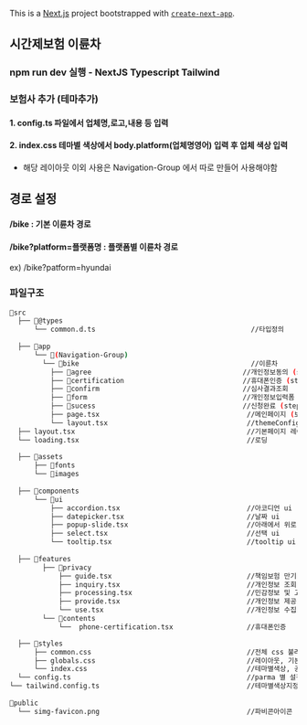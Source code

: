 This is a [Next.js](https://nextjs.org) project bootstrapped with [`create-next-app`](https://nextjs.org/docs/app/api-reference/cli/create-next-app).

## 시간제보험 이륜차

### npm run dev 실행 - NextJS Typescript Tailwind

### 보험사 추가 (테마추가)

#### 1. config.ts 파일에서 업체명,로고,내용 등 입력
#### 2. index.css 테마별 색상에서 body.platform(업체명영어) 입력 후 업체 색상 입력
* 해당 레이아웃 이외 사용은 Navigation-Group 에서 따로 만들어 사용해야함

## 경로 설정

#### /bike : 기본 이륜차 경로

#### /bike?platform=플랫폼명 : 플랫폼별 이륜차 경로
ex) /bike?patform=hyundai

### 파일구조

```bash
📁src
  ├── 📁@types
      └── common.d.ts                                      //타입정의
      
  ├── 📁app
      └── 📁(Navigation-Group)                 
        └── 📁bike                                          //이륜차
          ├── 📁agree                                     //개인정보동의 (step1)
          ├── 📁certification                             //휴대폰인증 (step2)
          ├── 📁confirm                                   //심사결과조회
          ├── 📁form                                      //개인정보입력폼 (step3)
          ├── 📁sucess                                    //신청완료 (step4)
          ├── page.tsx                                    //메인페이지 (보험상품설명)
          └── layout.tsx                                  //themeConfig 가져오기
  ├── layout.tsx                                          //기본페이지 레이아웃
  └── loading.tsx                                         //로딩
  
  ├── 📁assets
      ├── 📁fonts
      └── 📁images
      
  ├── 📁components
      └── 📁ui                                 
          ├── accordion.tsx                               //아코디언 ui
          ├── datepicker.tsx                              //날짜 ui
          ├── popup-slide.tsx                             //아래에서 위로 슬라이드팝업
          ├── select.tsx                                  //선택 ui
          └── tooltip.tsx                                 //tooltip ui
          
  ├── 📁features
        ├── 📁privacy                                   
            ├── guide.tsx                                 //책임보험 만기 및 가입안내
            ├── inquiry.tsx                               //개인정보 조회
            ├── processing.tsx                            //민감정보 및 고유식별정보 처리
            ├── provide.tsx                               //개인정보 제공
            └── use.tsx                                   //개인정보 수집 이용
        └── 📁contents                                   
            └──  phone-certification.tsx                  //휴대폰인증

  ├── 📁styles                                
      ├── common.css                                      //전체 css 불러오기
      ├── globals.css                                     //레이아웃, 기본세팅              
      └── index.css                                       //테마별색상, 공통css tailwind설정, 반응형
  └── config.ts                                           //parma 별 설정값            
└── tailwind.config.ts                                    //테마별색상지정          
  
📁public
  └── simg-favicon.png                                    //파비콘아이콘
```
